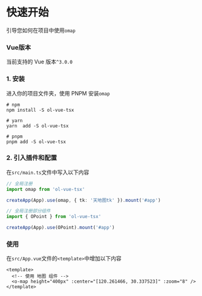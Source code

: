# 快速开始

引导您如何在项目中使用`omap`

### Vue版本

当前支持的 Vue 版本`^3.0.0`

### 1. 安装

进入你的项目文件夹，使用 PNPM 安装`omap`

```shell
# npm
npm install -S ol-vue-tsx

# yarn
yarn  add -S ol-vue-tsx

# pnpm
pnpm add -S ol-vue-tsx
```

### 2. 引入插件和配置

在`src/main.ts`文件中写入以下内容

```ts
// 全局注册
import omap from 'ol-vue-tsx'

createApp(App).use(omap, { tk: '天地图tk' }).mount('#app')
```

```ts
// 全局注册部分组件
import { OPoint } from 'ol-vue-tsx'

createApp(App).use(OPoint).mount('#app')
```

### 使用

在`src/App.vue`文件的`<template>`中增加以下内容

```vue
<template>
  <!-- 使用 地图 组件 -->
  <o-map height="400px" :center="[120.261466, 30.337523]" :zoom="8" />
</template>
```
